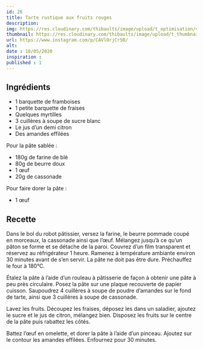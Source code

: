 ```yaml
---
id: 26
title: Tarte rustique aux fruits rouges
description: 
img: https://res.cloudinary.com/thibaults/image/upload/t_optimisation/v1600517995/Recipes/20200518_tarte_fruits_rouges.jpg
thumbnail: https://res.cloudinary.com/thibaults/image/upload/t_thumbnail_josie/v1600517995/Recipes/20200518_tarte_fruits_rouges.jpg
url: https://www.instagram.com/p/CAVlOrjCr5B/
alt: 
date : 18/05/2020
inspiration :
published : 1
---
```


## Ingrédients
 - 1 barquette de framboises
 - 1 petite barquette de fraises
 - Quelques myrtilles
 - 3 cuillères à soupe de sucre blanc
 - Le jus d’un demi citron
 - Des amandes effilées

Pour la pâte sablée :
 - 180g de farine de blé
 - 80g de beurre doux
 - 1 œuf
 - 20g de cassonade

Pour faire dorer la pâte :
 - 1 œuf

## Recette
Dans le bol du robot pâtissier, versez la farine, le beurre pommade coupé en morceaux, la cassonade ainsi que l’œuf. Mélangez jusqu’à ce qu’un pâton se forme et se détache de la paroi. Couvrez d’un film transparent et réservez au réfrigérateur 1 heure. Ramenez à température ambiante environ 30 minutes avant de s’en servir. La pâte ne doit pas être dure.
Préchauffez le four à 180°C.

Étalez la pâte à l’aide d’un rouleau à pâtisserie de façon à obtenir une pâte à peu près circulaire. Posez la pâte sur une plaque recouverte de papier cuisson. Saupoudrez 4 cuillères à soupe de poudre d’amandes sur le fond de tarte, ainsi que 3 cuillères à soupe de cassonade.

Lavez les fruits. Découpez les fraises, déposez les dans un saladier, ajoutez le sucre et le jus de citron, mélangez bien. Disposez les fruits sur le centre de la pâte puis rabattez les côtés.

Battez l’œuf en omelette, et dorer la pâte à l’aide d’un pinceau. Ajoutez sur le contour les amandes effilées. Enfournez pour 30 minutes.
